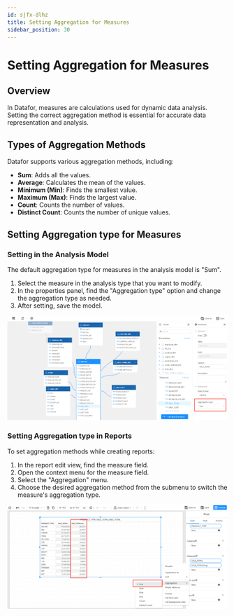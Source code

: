 ```yaml
---
id: sjfx-dlhz
title: Setting Aggregation for Measures
sidebar_position: 30
---
```

# Setting Aggregation for Measures

## Overview

In Datafor, measures are calculations used for dynamic data analysis. Setting the correct aggregation method is essential for accurate data representation and analysis.

## Types of Aggregation Methods

Datafor supports various aggregation methods, including:

- **Sum**: Adds all the values.
- **Average**: Calculates the mean of the values.
- **Minimum (Min)**: Finds the smallest value.
- **Maximum (Max)**: Finds the largest value.
- **Count**: Counts the number of values.
- **Distinct Count**: Counts the number of unique values.

## Setting Aggregation type for Measures

### Setting in the Analysis Model

The default aggregation type for measures in the analysis model is "Sum".

1. Select the measure in the analysis type that you want to modify.
2. In the properties panel, find the "Aggregation type" option and change the aggregation type as needed.
3. After setting, save the model.

![1681545207022](../../../../../static/img/en/datafor/analysis/1681545207022.png)

### Setting Aggregation type in Reports

To set aggregation methods while creating reports:

1. In the report edit view, find the measure field.
2. Open the context menu for the measure field.
3. Select the "Aggregation" menu.
4. Choose the desired aggregation method from the submenu to switch the measure's aggregation type.

![1681545142302](../../../../../static/img/en/datafor/analysis/1681545142302.png)
